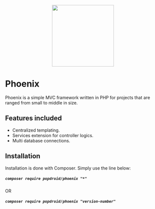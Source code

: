 
<p align="center">
  <img width="200px" src="https://github.com/popdroid/Phoenix/blob/master/phoenix.png" />
</p>

# Phoenix

Phoenix is a simple MVC framework written in PHP for projects that are ranged from small to middle in size.


## Features included
- Centralized templating.
- Services extension for controller logics.
- Multi database connections.

## Installation
Installation is done with Composer. Simply use the line below:
##### `composer require popdroid/phoenix "*"`
OR
##### `composer require popdroid/phoenix "version-number"`
